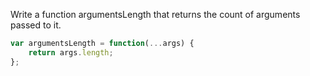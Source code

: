 Write a function argumentsLength that returns the count of arguments passed to it.

```js
var argumentsLength = function(...args) {
	return args.length;
};
```